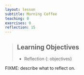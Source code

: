 ```yaml
---
layout: lesson
subtitle: Morning Coffee
teaching: 0
exercises: 0
reflection: 15
---
```

> ## Learning Objectives
>
> * Reflection
{: objectives}

FIXME: describe what to reflect on.
